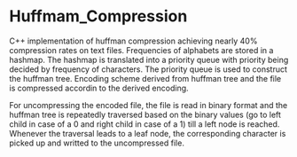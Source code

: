# Huffmam_Compression
C++ implementation of huffman compression achieving nearly 40% compression rates on text files.
Frequencies of alphabets are stored in a hashmap. The hashmap is translated into a priority queue with priority being decided by frequency of characters. The priority queue is used to construct the huffman tree. Encoding scheme derived from huffman tree and the file is compressed accordin to the derived encoding. 

For uncompressing the encoded file, the file is read in binary format and the huffman tree is repeatedly traversed based on the binary values (go to left child in case of a 0 and right child in case of a 1) till a left node is reached. Whenever the traversal leads to a leaf node, the corresponding character is picked up and writted to the uncompressed file.
